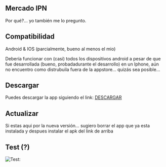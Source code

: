 ## Mercado IPN

Por qué?... yo también me lo pregunto.

## Compatibilidad

Android & IOS (parcialmente, bueno al menos el mio)

Debería funcionar con (casi) todos los dispositivos android
a pesar de que fue desarrollada (bueno, probadadurante el desarrollo) en un Iphone, aún no encuentro como distrubuila fuera de la appstore... quizás sea posible...

## Descargar

Puedes descargar la app siguiendo el link: [ DESCARGAR ](https://github.com/Exusai/MercadoIPN/blob/Proyecto/MercadoIPN(Beta2.1).apk?raw=true)

## Actualizar
Si estas aqui por la nueva versión... sugiero borrar el app que ya esta instalada y despues instalar el apk del link de arriba

## Test (?)
![Test:](https://github.com/Exusai/MercadoIPN/blob/master/Teaser-M-IPN.gif)

